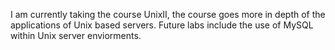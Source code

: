 I am currently taking the course UnixII, the course goes more in depth of the applications of Unix based servers. Future labs include the use of MySQL
within Unix server enviorments.